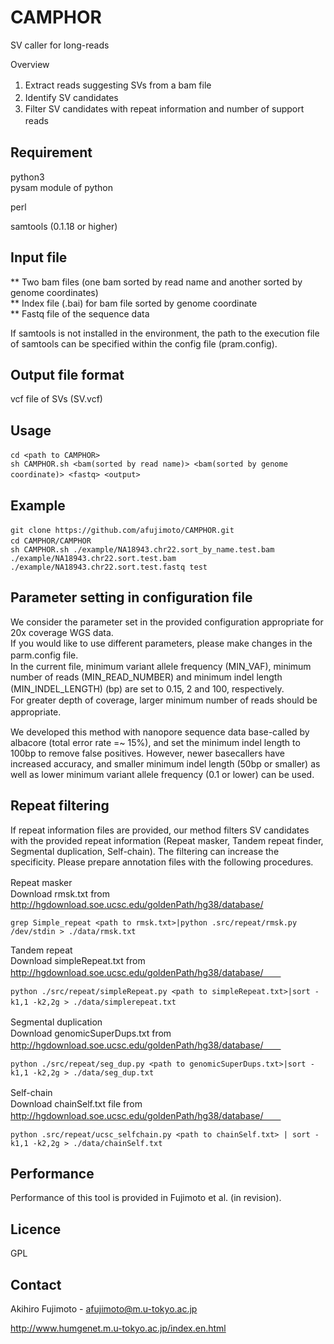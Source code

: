 # CAMPHOR
SV caller for long-reads

Overview
1. Extract reads suggesting SVs from a bam file　　
2. Identify SV candidates      　 
3. Filter SV candidates with repeat information and number of support reads　　

## Requirement
python3       
pysam module of python

perl

samtools (0.1.18 or higher)

## Input file
** Two bam files (one bam sorted by read name and another sorted by genome coordinates)        
** Index file (.bai) for bam file sorted by genome coordinate         
** Fastq file of the sequence data

If samtools is not installed in the environment, the path to the execution file of samtools can be specified within the config file (pram.config).  

## Output file format
vcf file of SVs (SV.vcf)

## Usage
```
cd <path to CAMPHOR>　　
sh CAMPHOR.sh <bam(sorted by read name)> <bam(sorted by genome coordinate)> <fastq> <output>　　
```

## Example
```
git clone https://github.com/afujimoto/CAMPHOR.git　
cd CAMPHOR/CAMPHOR　　
sh CAMPHOR.sh ./example/NA18943.chr22.sort_by_name.test.bam ./example/NA18943.chr22.sort.test.bam ./example/NA18943.chr22.sort.test.fastq test
```

## Parameter setting in configuration file
We consider the parameter set in the provided configuration appropriate for 20x coverage WGS data.  
If you would like to use different parameters, please make changes in the parm.config file.　　   
In the current file, minimum variant allele frequency (MIN_VAF), minimum number of reads (MIN_READ_NUMBER) and minimum indel length (MIN_INDEL_LENGTH) (bp) are set to 0.15, 2 and 100, respectively.　　  
For greater depth of coverage, larger minimum number of reads should be appropriate. 　　  

We developed this method with nanopore sequence data base-called by albacore (total error rate =~ 15%), and set the minimum indel length to 100bp to remove false positives. However, newer basecallers have increased accuracy, and smaller minimum indel length (50bp or smaller) as well as lower minimum variant allele frequency (0.1 or lower) can be used.

## Repeat filtering
If repeat information files are provided, our method filters SV candidates with the provided repeat information (Repeat masker, Tandem repeat finder, Segmental duplication, Self-chain). The filtering can increase the specificity.
Please prepare annotation files with the following procedures.

Repeat masker　　     
Download rmsk.txt from http://hgdownload.soe.ucsc.edu/goldenPath/hg38/database/
```
grep Simple_repeat <path to rmsk.txt>|python .src/repeat/rmsk.py /dev/stdin > ./data/rmsk.txt
```

Tandem repeat     
Download simpleRepeat.txt from http://hgdownload.soe.ucsc.edu/goldenPath/hg38/database/　　
```
python ./src/repeat/simpleRepeat.py <path to simpleRepeat.txt>|sort -k1,1 -k2,2g > ./data/simplerepeat.txt　　
```
  
Segmental duplication　　     
Download genomicSuperDups.txt from http://hgdownload.soe.ucsc.edu/goldenPath/hg38/database/　　
```
python ./src/repeat/seg_dup.py <path to genomicSuperDups.txt>|sort -k1,1 -k2,2g > ./data/seg_dup.txt
```

Self-chain　　     
Download chainSelf.txt file from http://hgdownload.soe.ucsc.edu/goldenPath/hg38/database/　　
```
python .src/repeat/ucsc_selfchain.py <path to chainSelf.txt> | sort -k1,1 -k2,2g > ./data/chainSelf.txt
```

## Performance
Performance of this tool is provided in Fujimoto et al. (in revision).

## Licence
GPL

## Contact

Akihiro Fujimoto - afujimoto@m.u-tokyo.ac.jp

http://www.humgenet.m.u-tokyo.ac.jp/index.en.html
